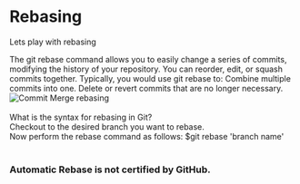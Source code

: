 # Rebasing
Lets play with rebasing<br/>

The git rebase command allows you to easily change a series of commits, modifying the history of your repository. You can reorder, edit, or squash commits together. Typically, you would use git rebase to: Combine multiple commits into one. Delete or revert commits that are no longer necessary.<br/>
![Commit Merge rebasing](https://user-images.githubusercontent.com/65743503/155894539-102ae966-a277-441c-b48b-f477f207e86b.png)<br/>
<br/>
What is the syntax for rebasing in Git?<br/>
Checkout to the desired branch you want to rebase.<br/>
Now perform the rebase command as follows: $git rebase 'branch name'<br/>
<br/>
### Automatic Rebase is not certified by GitHub.
